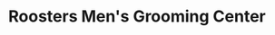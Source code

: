 ---
title: "Roosters Men's Grooming Center"
url: /glastonbury/roosters-mens-grooming-center/
shop: Kosmetik
---